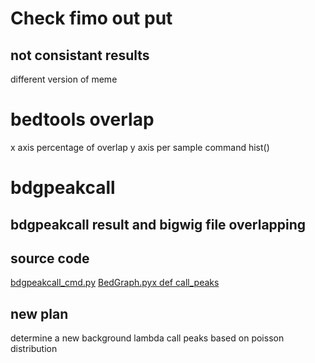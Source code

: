 # Check fimo out put
## not consistant results
different version of meme
# bedtools overlap
x axis percentage of overlap
y axis per sample
command hist()
# bdgpeakcall
## bdgpeakcall result and bigwig file overlapping
## source code
[bdgpeakcall_cmd.py](https://github.com/macs3-project/MACS/blob/2b0ee0514e28ca227353bdb30a01da77afd275cf/MACS2/bdgpeakcall_cmd.py)
[BedGraph.pyx def  call_peaks](https://github.com/macs3-project/MACS/blob/master/MACS2/IO/BedGraph.pyx)
## new plan
determine a new background lambda
call peaks based on poisson distribution
<!--stackedit_data:
eyJoaXN0b3J5IjpbLTc5ODg5Mzk5NCw1MTQ2Njk5NjUsNzYzMz
Q4ODAwXX0=
-->